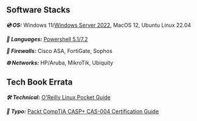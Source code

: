 ## Software Stacks

***💿 OS:*** Windows 11/[Windows Server 2022](https://github.com/IZZY1996/WindowsResearch), MacOS 12, Ubuntu Linux 22.04

***🤬 Languages:*** [Powershell 5.1/7.2](https://github.com/IZZY1996/IZZY1996/blob/main/Microsoft.Powershell_profile.ps1)

***🧱 Firewalls:*** Cisco ASA, FortiGate, Sophos

***🌐 Networks:*** HP/Aruba, MikroTik, Ubiquity

## Tech Book Errata

***🛠️ Technical:*** [O'Reilly Linux Pocket Guide](https://www.oreilly.com/library/view/linux-pocket-guide/9781491927557/)

***🙊 Typo:*** [Packt CompTIA CASP+ CAS-004 Certification Guide](https://www.packtpub.com/product/comptia-casp-cas-004-certification-guide/9781801816779)
